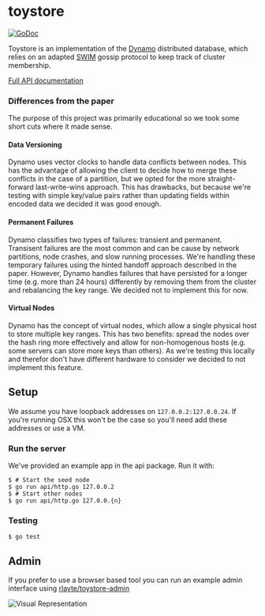 # toystore
[![GoDoc](https://godoc.org/github.com/rlayte/toystore?status.svg)](https://godoc.org/github.com/rlayte/toystore)

Toystore is an implementation of the [Dynamo](http://www.allthingsdistributed.com/files/amazon-dynamo-sosp2007.pdf) distributed database, which relies on an adapted [SWIM](https://www.cs.cornell.edu/~asdas/research/dsn02-swim.pdf) gossip protocol to keep track of cluster membership. 

[Full API documentation](https://godoc.org/github.com/rlayte/toystore)

### Differences from the paper

The purpose of this project was primarily educational so we took some short cuts where it made sense.

#### Data Versioning

Dynamo uses vector clocks to handle data conflicts between nodes. This has the advantage of allowing the client to decide how to merge these conflicts in the case of a partition, but we opted for the more straight-forward last-write-wins approach. This has drawbacks, but because we're testing with simple key/value pairs rather than updating fields within encoded data we decided it was good enough. 

#### Permanent Failures

Dynamo classifies two types of failures: transient and permanent. Transisent failures are the most common and can be cause by network partitions, node crashes, and slow running processes. We're handling these temporary failures using the hinted handoff approach described in the paper. However, Dynamo handles failures that have persisted for a longer time (e.g. more than 24 hours) differently by removing them from the cluster and rebalancing the key range. We decided not to implement this for now.

#### Virtual Nodes

Dynamo has the concept of virtual nodes, which allow a single physical host to store multiple key ranges. This has two benefits: spread the nodes over the hash ring more effectively and allow for non-homogenous hosts (e.g. some servers can store more keys than others). As we're testing this locally and therefor don't have different hardware to consider we decided to not implement this feature.

## Setup

We assume you have loopback addresses on `127.0.0.2:127.0.0.24`. If you're running OSX this won't be the case so you'll need add these addresses or use a VM.

### Run the server

We've provided an example app in the api package. Run it with:

    $ # Start the seed node
    $ go run api/http.go 127.0.0.2
    $ # Start other nodes
    $ go run api/http.go 127.0.0.{n}

### Testing

    $ go test

## Admin

If you prefer to use a browser based tool you can run an example admin interface using [rlayte/toystore-admin](https://github.com/rlayte/toystore-admin)

![Visual Representation](http://www.charlesetc.com/images/toystore.png)
